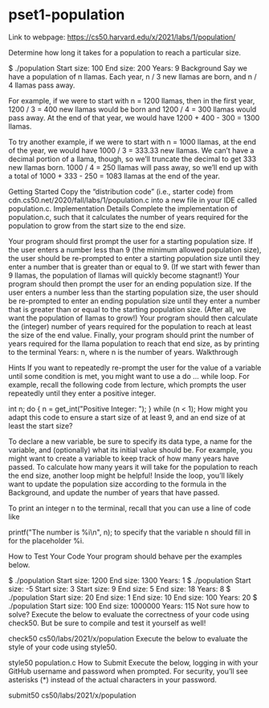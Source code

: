 # pset1-population

Link to webpage: https://cs50.harvard.edu/x/2021/labs/1/population/

Determine how long it takes for a population to reach a particular size.

$ ./population
Start size: 100
End size: 200
Years: 9
Background
Say we have a population of n llamas. Each year, n / 3 new llamas are born, and n / 4 llamas pass away.

For example, if we were to start with n = 1200 llamas, then in the first year, 1200 / 3 = 400 new llamas would be born and 1200 / 4 = 300 llamas would pass away. At the end of that year, we would have 1200 + 400 - 300 = 1300 llamas.

To try another example, if we were to start with n = 1000 llamas, at the end of the year, we would have 1000 / 3 = 333.33 new llamas. We can’t have a decimal portion of a llama, though, so we’ll truncate the decimal to get 333 new llamas born. 1000 / 4 = 250 llamas will pass away, so we’ll end up with a total of 1000 + 333 - 250 = 1083 llamas at the end of the year.

Getting Started
Copy the “distribution code” (i.e., starter code) from cdn.cs50.net/2020/fall/labs/1/population.c into a new file in your IDE called population.c.
Implementation Details
Complete the implementation of population.c, such that it calculates the number of years required for the population to grow from the start size to the end size.

Your program should first prompt the user for a starting population size.
If the user enters a number less than 9 (the minimum allowed population size), the user should be re-prompted to enter a starting population size until they enter a number that is greater than or equal to 9. (If we start with fewer than 9 llamas, the population of llamas will quickly become stagnant!)
Your program should then prompt the user for an ending population size.
If the user enters a number less than the starting population size, the user should be re-prompted to enter an ending population size until they enter a number that is greater than or equal to the starting population size. (After all, we want the population of llamas to grow!)
Your program should then calculate the (integer) number of years required for the population to reach at least the size of the end value.
Finally, your program should print the number of years required for the llama population to reach that end size, as by printing to the terminal Years: n, where n is the number of years.
Walkthrough

Hints
If you want to repeatedly re-prompt the user for the value of a variable until some condition is met, you might want to use a do ... while loop. For example, recall the following code from lecture, which prompts the user repeatedly until they enter a positive integer.

  int n;
  do
  {
      n = get_int("Positive Integer: ");
  }
  while (n < 1);
How might you adapt this code to ensure a start size of at least 9, and an end size of at least the start size?

To declare a new variable, be sure to specify its data type, a name for the variable, and (optionally) what its initial value should be.
For example, you might want to create a variable to keep track of how many years have passed.
To calculate how many years it will take for the population to reach the end size, another loop might be helpful! Inside the loop, you’ll likely want to update the population size according to the formula in the Background, and update the number of years that have passed.

To print an integer n to the terminal, recall that you can use a line of code like

  printf("The number is %i\n", n);
to specify that the variable n should fill in for the placeholder %i.

How to Test Your Code
Your program should behave per the examples below.

$ ./population
Start size: 1200
End size: 1300
Years: 1
$ ./population
Start size: -5
Start size: 3
Start size: 9
End size: 5
End size: 18
Years: 8
$ ./population
Start size: 20
End size: 1
End size: 10
End size: 100
Years: 20
$ ./population
Start size: 100
End size: 1000000
Years: 115
Not sure how to solve?
Execute the below to evaluate the correctness of your code using check50. But be sure to compile and test it yourself as well!

check50 cs50/labs/2021/x/population
Execute the below to evaluate the style of your code using style50.

style50 population.c
How to Submit
Execute the below, logging in with your GitHub username and password when prompted. For security, you’ll see asterisks (*) instead of the actual characters in your password.

submit50 cs50/labs/2021/x/population
